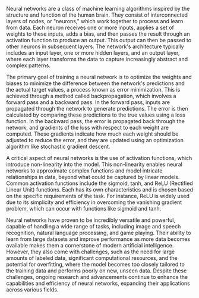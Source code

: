 Neural networks are a class of machine learning algorithms inspired by the structure and function of the human brain. They consist of interconnected layers of nodes, or "neurons," which work together to process and learn from data. Each neuron receives one or more inputs, applies a set of weights to these inputs, adds a bias, and then passes the result through an activation function to produce an output. This output can then be passed to other neurons in subsequent layers. The network's architecture typically includes an input layer, one or more hidden layers, and an output layer, where each layer transforms the data to capture increasingly abstract and complex patterns.

The primary goal of training a neural network is to optimize the weights and biases to minimize the difference between the network's predictions and the actual target values, a process known as error minimization. This is achieved through a method called backpropagation, which involves a forward pass and a backward pass. In the forward pass, inputs are propagated through the network to generate predictions. The error is then calculated by comparing these predictions to the true values using a loss function. In the backward pass, the error is propagated back through the network, and gradients of the loss with respect to each weight are computed. These gradients indicate how much each weight should be adjusted to reduce the error, and they are updated using an optimization algorithm like stochastic gradient descent.

A critical aspect of neural networks is the use of activation functions, which introduce non-linearity into the model. This non-linearity enables neural networks to approximate complex functions and model intricate relationships in data, beyond what could be captured by linear models. Common activation functions include the sigmoid, tanh, and ReLU (Rectified Linear Unit) functions. Each has its own characteristics and is chosen based on the specific requirements of the task. For instance, ReLU is widely used due to its simplicity and efficiency in overcoming the vanishing gradient problem, which can occur with functions like sigmoid and tanh.

Neural networks have proven to be incredibly versatile and powerful, capable of handling a wide range of tasks, including image and speech recognition, natural language processing, and game playing. Their ability to learn from large datasets and improve performance as more data becomes available makes them a cornerstone of modern artificial intelligence. However, they also come with challenges, such as the need for large amounts of labeled data, significant computational resources, and the potential for overfitting, where the model becomes too closely tailored to the training data and performs poorly on new, unseen data. Despite these challenges, ongoing research and advancements continue to enhance the capabilities and efficiency of neural networks, expanding their applications across various fields.
